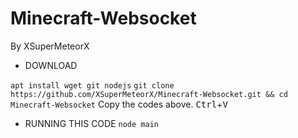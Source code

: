 # Minecraft-Websocket  

By XSuperMeteorX
* DOWNLOAD   

`apt install wget git nodejs`
`git clone https://github.com/XSuperMeteorX/Minecraft-Websocket.git && cd Minecraft-Websocket`
Copy the codes above.
<kbd>Ctrl</kbd>+<kbd>V</kbd>


* RUNNING THIS CODE
`node main`
